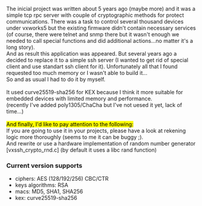 The inicial project was written about 5 years ago (maybe more) and it was a simple tcp rpc server with couple of cryptographic methods for protect communications. 
   There was a task to control several thousand devices under vxworks5 but the existing firmware didn't contain necessary services
   (of course, there were telnet and snmp there but it wasn't enough we needed to call special functions and did additional actions...no matter it's a long story). <br>
   And as result this application was appeared. But several years ago a decided to replace it to a simple ssh server (I wanted to get rid of special client and use standart ssh client for it). 
   Unfortunately all that I found requested too much memory or I wasn't able to build it... <br>
   So and as usual I had to do it by myself. <br>
   <br>
   It used curve25519-sha256 for KEX because I think it more suitable for embedded devices with limited memory and performance. <br>
   (recently I've added poly1305/ChaCha but I've not uesed it yet, lack of time...) <br>
   <br>
   <mark>And finally, I'd like to pay attention to the following: </mark> <br>
   If you are going to use it in your projects, please have a look at rekening logic more thoroughly (seems to me it can be buggy ;). <br>
   And rewrite or use a hardware implementation of random number generator [vxssh_crypto_rnd.c] (by default it uses a libc rand function) <br>
  </p>


### Current version supports
 - ciphers: AES (128/192/256) CBC/CTR
 - keys algorithms: RSA
 - macs: MD5, SHA1, SHA256
 - kex: curve25519-sha256
